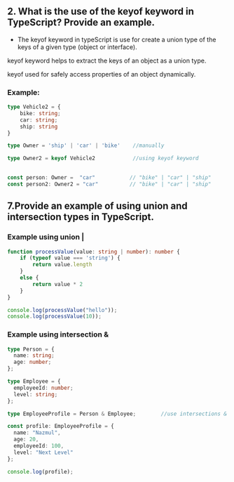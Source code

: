 ## 2. What is the use of the keyof keyword in TypeScript? Provide an example.
- The keyof keyword in typeScript is use for create a union type of the keys of a given type (object or interface).

keyof keyword helps to extract the keys of an object as a union type.

keyof used for safely access properties of an object dynamically.


### Example: 

```ts
type Vehicle2 = {
    bike: string;
    car: string;
    ship: string
}

type Owner = 'ship' | 'car' | 'bike'    //manually

type Owner2 = keyof Vehicle2            //using keyof keyword

 
const person: Owner =  "car"           // "bike" | "car" | "ship"
const person2: Owner2 = "car"          // "bike" | "car" | "ship"

```




## 7.Provide an example of using union and intersection types in TypeScript.


### Example using union |

```ts
function processValue(value: string | number): number {
    if (typeof value === 'string') {
        return value.length
    }
    else {
        return value * 2
    }
}

console.log(processValue("hello"));
console.log(processValue(10));
 ```


### Example using intersection &

```ts
type Person = {
  name: string;
  age: number;
};

type Employee = {
  employeeId: number;
  level: string;
};

type EmployeeProfile = Person & Employee;        //use intersections &

const profile: EmployeeProfile = {
  name: "Nazmul",
  age: 20,
  employeeId: 100,
  level: "Next Level"
};

console.log(profile);


```